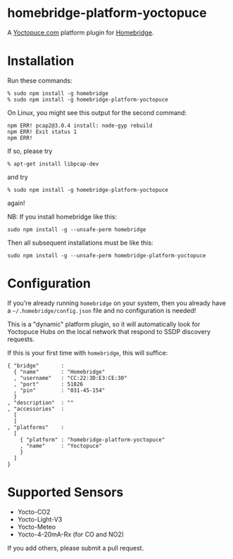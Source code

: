 # homebridge-platform-yoctopuce
A [Yoctopuce.com](https://yoctopuce.com) platform plugin for [Homebridge](https://github.com/nfarina/homebridge).

# Installation
Run these commands:

    % sudo npm install -g homebridge
    % sudo npm install -g homebridge-platform-yoctopuce

On Linux, you might see this output for the second command:

    npm ERR! pcap2@3.0.4 install: node-gyp rebuild
    npm ERR! Exit status 1
    npm ERR!

If so, please try

    % apt-get install libpcap-dev

and try

    % sudo npm install -g homebridge-platform-yoctopuce

again!

NB: If you install homebridge like this:

    sudo npm install -g --unsafe-perm homebridge

Then all subsequent installations must be like this:

    sudo npm install -g --unsafe-perm homebridge-platform-yoctopuce

# Configuration
If you're already running `homebridge` on your system,
then you already have a `~/.homebridge/config.json` file and no configuration is needed!

This is a "dynamic" platform plugin,
so it will automatically look for Yoctopuce Hubs on the local network that respond to SSDP discovery requests.

If this is your first time with `homebridge`,
this will suffice:

    { "bridge"       :
      { "name"       : "Homebridge"
      , "username"   : "CC:22:3D:E3:CE:30"
      , "port"       : 51826
      , "pin"        : "031-45-154"
      }
    , "description"  : ""
    , "accessories"  :
      [
      ]
    , "platforms"    :
      [
        { "platform" : "homebridge-platform-yoctopuce"
        , "name"     : "Yoctopuce"
        }
      ]
    }

# Supported Sensors

* Yocto-CO2
* Yocto-Light-V3
* Yocto-Meteo
* Yocto-4-20mA-Rx (for CO and NO2)

If you add others,
please submit a pull request.
